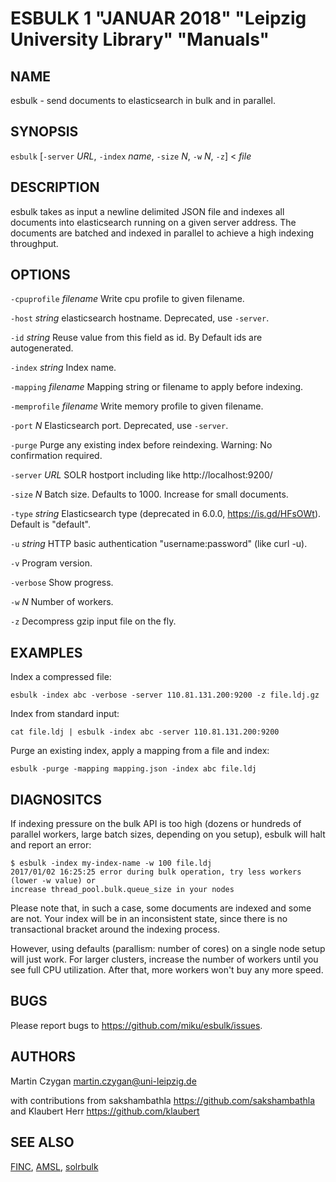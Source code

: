 ESBULK 1 "JANUAR 2018" "Leipzig University Library" "Manuals"
=============================================================

NAME
----

esbulk - send documents to elasticsearch in bulk and in parallel.

SYNOPSIS
--------

`esbulk` [`-server` *URL*, `-index` *name*, `-size` *N*, `-w` *N*, `-z`] < *file*

DESCRIPTION
-----------

esbulk takes as input a newline delimited JSON file and indexes all documents
into elasticsearch running on a given server address. The documents are batched and
indexed in parallel to achieve a high indexing throughput.

OPTIONS
-------

`-cpuprofile` *filename*
  Write cpu profile to given filename.

`-host` *string*
  elasticsearch hostname. Deprecated, use `-server`.

`-id` *string*
  Reuse value from this field as id. By Default ids are autogenerated.

`-index` *string*
  Index name.

`-mapping` *filename*
  Mapping string or filename to apply before indexing.

`-memprofile` *filename*
  Write memory profile to given filename.

`-port` *N*
  Elasticsearch port. Deprecated, use `-server`.

`-purge`
  Purge any existing index before reindexing. Warning: No confirmation required.

`-server` *URL*
  SOLR hostport including like http://localhost:9200/

`-size` *N*
  Batch size. Defaults to 1000. Increase for small documents.

`-type` *string*
  Elasticsearch type (deprecated in 6.0.0, https://is.gd/HFsOWt). Default is "default".

`-u` *string*
  HTTP basic authentication "username:password" (like curl -u).

`-v`
  Program version.

`-verbose`
  Show progress.

`-w` *N*
  Number of workers.

`-z`
  Decompress gzip input file on the fly.

EXAMPLES
--------

Index a compressed file:

  `esbulk -index abc -verbose -server 110.81.131.200:9200 -z file.ldj.gz`

Index from standard input:

  `cat file.ldj | esbulk -index abc -server 110.81.131.200:9200`

Purge an existing index, apply a mapping from a file and index:

  `esbulk -purge -mapping mapping.json -index abc file.ldj`

DIAGNOSITCS
-----------

If indexing pressure on the bulk API is too high (dozens or hundreds of
parallel workers, large batch sizes, depending on you setup), esbulk will halt
and report an error:

```
$ esbulk -index my-index-name -w 100 file.ldj
2017/01/02 16:25:25 error during bulk operation, try less workers (lower -w value) or
increase thread_pool.bulk.queue_size in your nodes
```

Please note that, in such a case, some documents are indexed and some are not.
Your index will be in an inconsistent state, since there is no transactional
bracket around the indexing process.

However, using defaults (parallism: number of cores) on a single node setup
will just work. For larger clusters, increase the number of workers until you
see full CPU utilization. After that, more workers won't buy any more speed.

BUGS
----

Please report bugs to https://github.com/miku/esbulk/issues.

AUTHORS
------

Martin Czygan <martin.czygan@uni-leipzig.de>

with contributions from sakshambathla <https://github.com/sakshambathla> and
Klaubert Herr <https://github.com/klaubert>

SEE ALSO
--------

[FINC](https://finc.info), [AMSL](http://amsl.technology/), [solrbulk](https://github.com/miku/solrbulk)
